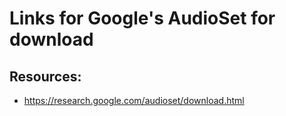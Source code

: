 # Links for Google's AudioSet for download

## Resources:
- https://research.google.com/audioset/download.html